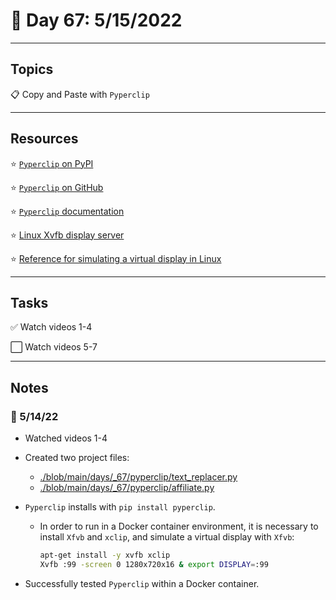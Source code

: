 # :calendar: Day 67: 5/15/2022

---

## Topics

:clipboard: Copy and Paste with `Pyperclip`

---

## Resources

:star: [`Pyperclip` on PyPI](https://pypi.org/project/pyperclip)

:star: [`Pyperclip` on GitHub](https://github.com/asweigart/pyperclip)

:star: [`Pyperclip` documentation](https://pyperclip.readthedocs.io/en/latest/index.html)

:star: [Linux Xvfb display server](https://en.wikipedia.org/wiki/Xvfb)

:star: [Reference for simulating a virtual display in Linux](https://github.com/asweigart/pyperclip/issues/161#issuecomment-1112942799)

---

## Tasks

:white_check_mark: Watch videos 1-4

:white_large_square: Watch videos 5-7

---

## Notes

### :notebook: 5/14/22

- Watched videos 1-4

- Created two project files:
    - [./blob/main/days/_67/pyperclip/text_replacer.py](./blob/main/days/_67/pyperclip/text_replacer.py)
    - [./blob/main/days/_67/pyperclip/affiliate.py](./blob/main/days/_67/pyperclip/affiliate.py)

- `Pyperclip` installs with `pip install pyperclip`.
    - In order to run in a Docker container environment, it is necessary to install `Xfvb` and `xclip`, and simulate a virtual display with `Xfvb`:

        ```bash
        apt-get install -y xvfb xclip
        Xvfb :99 -screen 0 1280x720x16 & export DISPLAY=:99
        ```

- Successfully tested `Pyperclip` within a Docker container.
